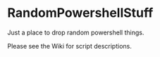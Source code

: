 # RandomPowershellStuff
Just a place to drop random powershell things.

Please see the Wiki for script descriptions.

